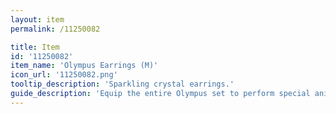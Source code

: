 ```yaml
---
layout: item
permalink: /11250082

title: Item
id: '11250082'
item_name: 'Olympus Earrings (M)'
icon_url: '11250082.png'
tooltip_description: 'Sparkling crystal earrings.'
guide_description: 'Equip the entire Olympus set to perform special animations.'
---
```

